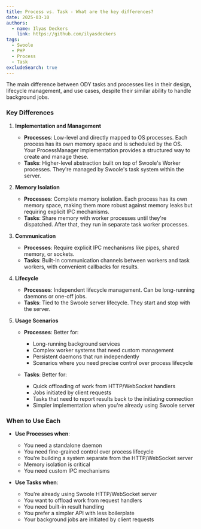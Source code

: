 ```yaml
---
title: Process vs. Task - What are the key differences?
date: 2025-03-10
authors:
  - name: Ilyas Deckers
    link: https://github.com/ilyasdeckers
tags:
  - Swoole
  - PHP
  - Process
  - Task
excludeSearch: true
---
```


The main difference between ODY tasks and processes lies in their design, lifecycle management, and use cases, 
despite their similar ability to handle background jobs.

### Key Differences

1. **Implementation and Management**
    - **Processes**: Low-level and directly mapped to OS processes. Each process has its own memory space and is scheduled by the OS. Your ProcessManager implementation provides a structured way to create and manage these.
    - **Tasks**: Higher-level abstraction built on top of Swoole's Worker processes. They're managed by Swoole's task system within the server.

2. **Memory Isolation**
    - **Processes**: Complete memory isolation. Each process has its own memory space, making them more robust against memory leaks but requiring explicit IPC mechanisms.
    - **Tasks**: Share memory with worker processes until they're dispatched. After that, they run in separate task worker processes.

3. **Communication**
    - **Processes**: Require explicit IPC mechanisms like pipes, shared memory, or sockets.
    - **Tasks**: Built-in communication channels between workers and task workers, with convenient callbacks for results.

4. **Lifecycle**
    - **Processes**: Independent lifecycle management. Can be long-running daemons or one-off jobs.
    - **Tasks**: Tied to the Swoole server lifecycle. They start and stop with the server.

5. **Usage Scenarios**
    - **Processes**: Better for:
        - Long-running background services
        - Complex worker systems that need custom management
        - Persistent daemons that run independently
        - Scenarios where you need precise control over process lifecycle

    - **Tasks**: Better for:
        - Quick offloading of work from HTTP/WebSocket handlers
        - Jobs initiated by client requests
        - Tasks that need to report results back to the initiating connection
        - Simpler implementation when you're already using Swoole server

[//]: # (### Code Comparison)

[//]: # ()
[//]: # (**Swoole Task:**)

[//]: # (```php)

[//]: # (// In server setup)

[//]: # ($server = new Swoole\Http\Server&#40;'127.0.0.1', 9501&#41;;)

[//]: # ($server->set&#40;['task_worker_num' => 4]&#41;;)

[//]: # ()
[//]: # (// Task handler)

[//]: # ($server->on&#40;'Task', function &#40;$server, $task_id, $worker_id, $data&#41; {)

[//]: # (    // Process task)

[//]: # (    return "Task result";)

[//]: # (}&#41;;)

[//]: # ()
[//]: # (// Result handler)

[//]: # ($server->on&#40;'Finish', function &#40;$server, $task_id, $data&#41; {)

[//]: # (    echo "Task finished with result: $data\n";)

[//]: # (}&#41;;)

[//]: # ()
[//]: # (// In request handler)

[//]: # ($server->on&#40;'request', function &#40;$request, $response&#41; use &#40;$server&#41; {)

[//]: # (    // Dispatch a task)

[//]: # (    $task_id = $server->task&#40;"some data"&#41;;)

[//]: # (    $response->end&#40;"Task dispatched"&#41;;)

[//]: # (}&#41;;)

[//]: # (```)

[//]: # ()
[//]: # (**Your Process System:**)

[//]: # (```php)

[//]: # (// Define a process)

[//]: # (class MyProcess implements ProcessInterface {)

[//]: # (    public function __construct&#40;array $args, Process $worker&#41; {)

[//]: # (        // Initialize)

[//]: # (    })

[//]: # (    )
[//]: # (    public function handle&#40;&#41;: void {)

[//]: # (        // Process logic)

[//]: # (    })

[//]: # (})

[//]: # ()
[//]: # (// Execute the process)

[//]: # ($pid = Process::execute&#40;MyProcess::class, ['data' => 'some data']&#41;;)

[//]: # (```)

### When to Use Each

- **Use Processes when**:
    - You need a standalone daemon
    - You need fine-grained control over process lifecycle
    - You're building a system separate from the HTTP/WebSocket server
    - Memory isolation is critical
    - You need custom IPC mechanisms

- **Use Tasks when**:
    - You're already using Swoole HTTP/WebSocket server
    - You want to offload work from request handlers
    - You need built-in result handling
    - You prefer a simpler API with less boilerplate
    - Your background jobs are initiated by client requests
